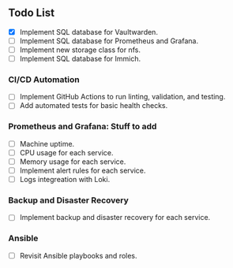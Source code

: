 ## Todo List

- [x] Implement SQL database for Vaultwarden.
- [ ] Implement SQL database for Prometheus and Grafana.
- [ ] Implement new storage class for nfs.
- [ ] Implement SQL database for Immich.

### CI/CD Automation
- [ ] Implement GitHub Actions to run linting, validation, and testing.
- [ ] Add automated tests for basic health checks.

### Prometheus and Grafana: Stuff to add
- [ ] Machine uptime.
- [ ] CPU usage for each service.
- [ ] Memory usage for each service.
- [ ] Implement alert rules for each service.
- [ ] Logs integreation with Loki.

### Backup and Disaster Recovery
- [ ] Implement backup and disaster recovery for each service.

### Ansible
- [ ] Revisit Ansible playbooks and roles.
